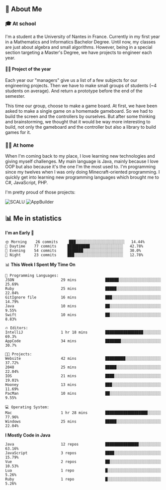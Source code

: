 ## 👀 About Me

### 🎓 At school

I'm a student a the University of Nantes in France. Currently in my first year in a Mathematics and Informatics Bachelor Degree. Until now, my classes are just about algebra and small algorithms. However, being in a special section targeting a Master's Degree, we have projects to engineer each year. 

#### 🔧🔬 Project of the year

Each year our "managers" give us a list of a few subjects for our engineering projects. Then we have to make small groups of students (~4 students on average). And return a prototype before the end of the semester.

This time our group, choose to make a game board. At first, we have been asked to make a single game on a homemade gameboard. So we had to build the screen and the controllers by ourselves. 
But after some thinking and brainstorming, we thought that it would be way more interesting to build, not only the gameboard and the controller but also a library to build games for it.

### 👨‍💻 At home

When I'm coming back to my place, I love learning new technologies and giving myself challenges. My main language is Java, mainly because I love OOP but also because it's the one I'm the most used to. I'm programming since my twelves when I was only doing Minecraft-oriented programming.  I quickly get into learning new programming languages which brought me to C#, JavaScript, PHP. 

I'm pretty proud of those projects:

![SCALU](https://github-readme-stats.vercel.app/api/pin?username=renardfute&repo=SCALU)
![AppBuilder](https://github-readme-stats.vercel.app/api/pin?username=pulsedev2&repo=AppBuilder)

## 📊 Me in statistics
<!--START_SECTION:waka-->
**I'm an Early 🐤** 

```text
🌞 Morning    26 commits     ███░░░░░░░░░░░░░░░░░░░░░░   14.44% 
🌆 Daytime    77 commits     ██████████░░░░░░░░░░░░░░░   42.78% 
🌃 Evening    54 commits     ███████░░░░░░░░░░░░░░░░░░   30.0% 
🌙 Night      23 commits     ███░░░░░░░░░░░░░░░░░░░░░░   12.78%

```


📊 **This Week I Spent My Time On** 

```text
💬 Programming Languages: 
JSON                     29 mins             ██████░░░░░░░░░░░░░░░░░░░   25.69% 
Ruby                     25 mins             █████░░░░░░░░░░░░░░░░░░░░   22.04% 
GitIgnore file           16 mins             ███░░░░░░░░░░░░░░░░░░░░░░   14.79% 
Java                     10 mins             ██░░░░░░░░░░░░░░░░░░░░░░░   9.55% 
Swift                    10 mins             ██░░░░░░░░░░░░░░░░░░░░░░░   8.83%

🔥 Editors: 
IntelliJ                 1 hr 18 mins        █████████████████░░░░░░░░   69.3% 
AppCode                  34 mins             ███████░░░░░░░░░░░░░░░░░░   30.7%

🐱‍💻 Projects: 
Website                  42 mins             █████████░░░░░░░░░░░░░░░░   37.72% 
2048                     25 mins             █████░░░░░░░░░░░░░░░░░░░░   22.04% 
IOS                      21 mins             ████░░░░░░░░░░░░░░░░░░░░░   19.01% 
Hooney                   13 mins             ███░░░░░░░░░░░░░░░░░░░░░░   11.69% 
PacMan                   10 mins             ██░░░░░░░░░░░░░░░░░░░░░░░   9.55%

💻 Operating System: 
Mac                      1 hr 28 mins        ███████████████████░░░░░░   77.96% 
Windows                  25 mins             █████░░░░░░░░░░░░░░░░░░░░   22.04%

```

**I Mostly Code in Java** 

```text
Java                     12 repos            ███████████████░░░░░░░░░░   63.16% 
JavaScript               3 repos             ████░░░░░░░░░░░░░░░░░░░░░   15.79% 
Vue                      2 repos             ██░░░░░░░░░░░░░░░░░░░░░░░   10.53% 
Lua                      1 repo              █░░░░░░░░░░░░░░░░░░░░░░░░   5.26% 
Ruby                     1 repo              █░░░░░░░░░░░░░░░░░░░░░░░░   5.26%

```



<!--END_SECTION:waka-->
